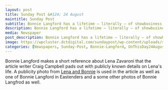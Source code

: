 ```yaml
---
layout: post
title: Sunday Post &#124; 24 August
maintitle: Sunday Post
subtitle: Bonnie Langford has a lifetime – literally – of showbusiness memories
description: Bonnie Langford has a lifetime – literally – of showbusiness memories.
media: Newspaper
post_description: Bonnie Langford has a lifetime – literally – of showbusiness memories.
image: https://wpcluster.dctdigital.com/sundaypost/wp-content/uploads/sites/13/2019/08/5d5d303a00e752.96581213-e1566480620476-539x372.jpg
categories: [Newspapers, Sunday-Post, Bonnie-Langford, OnThisDay24August]
---
```


Bonnie Langford makes a short reference about Lena Zavaroni that the article writer Craig Campbell pads out with publicly known details on Lena's life. A publicity photo from [Lena and Bonnie](/1978-03-26-lena-and-bonnie) is used in the article as well as one of Bonnie Langford in Eastenders and a some other photos of Bonnie Langfrod as well.

<div class="iframely-embed"><div class="iframely-responsive" style="padding-bottom: 68.9922%; padding-top: 120px;"><a href="https://www.sundaypost.com/fp/try-to-keep-those-that-you-love-around-you-bonnie-langford-has-some-advice-for-would-be-entertainers/" data-iframely-url="//cdn.iframe.ly/oD0UmrM"></a></div></div><script async src="//cdn.iframe.ly/embed.js" charset="utf-8"></script>

